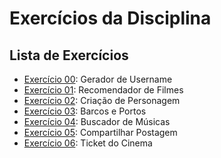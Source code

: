 # Exercícios da Disciplina

## Lista de Exercícios

* [Exercício 00](./exercicios/exercicio00.md): Gerador de Username
* [Exercício 01](./exercicios/exercicio01.md): Recomendador de Filmes
* [Exercício 02](./exercicios/exercicio02.md): Criação de Personagem
* [Exercício 03](./exercicios/exercicio03.md): Barcos e Portos
* [Exercício 04](./exercicios/exercicio04.md): Buscador de Músicas
* [Exercício 05](./exercicios/exercicio05.md): Compartilhar Postagem
* [Exercício 06](./exercicios/exercicio06.md): Ticket do Cinema